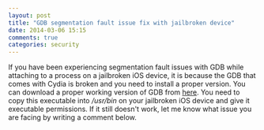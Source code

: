 ```yaml
---
layout: post
title: "GDB segmentation fault issue fix with jailbroken device"
date: 2014-03-06 15:15
comments: true
categories: security
---
```


If you have been experiencing segmentation fault issues with GDB while attaching to a process on a jailbroken iOS device, it is because the GDB that comes with Cydia is broken and you need to install a proper version. You can download a proper working version of GDB from [here](https://dl.dropboxusercontent.com/u/34557464/gdb). You need to copy this executable into _/usr/bin_ on your jailbroken iOS device and give it executable permissions. If it still doesn't work, let me know what issue you are facing by writing a comment below.